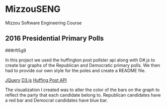 # MizzouSENG
Mizzou Software Engineering Course

## 2016 Presidential Primary Polls

###rft5g9

In this project we used the huffington post pollster api along with D#.js to create bar graphs of the Republican and Democratic primary polls.  We then had to provide our own style for the poles and create a README file.

[JQuery](https://jquery.com/)
[D3.js](https://d3js.org/)
[Huffing Post API](http://elections.huffingtonpost.com/pollster/api)

The visualization I created was to alter the color of the bars on the graph to reflect the party that each candidate belong to.  Republican candidates have a red bar and Democrat candidates have blue bar.
